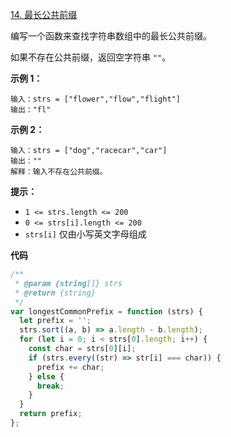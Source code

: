 [14. 最长公共前缀](https://leetcode.cn/problems/longest-common-prefix/)

编写一个函数来查找字符串数组中的最长公共前缀。

如果不存在公共前缀，返回空字符串 `""`。

**示例 1：**

```
输入：strs = ["flower","flow","flight"]
输出："fl"
```

**示例 2：**

```
输入：strs = ["dog","racecar","car"]
输出：""
解释：输入不存在公共前缀。
```

**提示：**

- `1 <= strs.length <= 200`
- `0 <= strs[i].length <= 200`
- `strs[i]` 仅由小写英文字母组成

**代码**

```js
/**
 * @param {string[]} strs
 * @return {string}
 */
var longestCommonPrefix = function (strs) {
  let prefix = '';
  strs.sort((a, b) => a.length - b.length);
  for (let i = 0; i < strs[0].length; i++) {
    const char = strs[0][i];
    if (strs.every((str) => str[i] === char)) {
      prefix += char;
    } else {
      break;
    }
  }
  return prefix;
};
```
